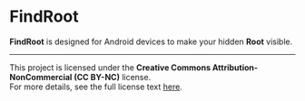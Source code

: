 # FindRoot

**FindRoot** is designed for Android devices to make your hidden **Root** visible.

---

This project is licensed under the **Creative Commons Attribution-NonCommercial (CC BY-NC)** license.  
For more details, see the full license text [here](https://creativecommons.org/licenses/by-nc/4.0/).
